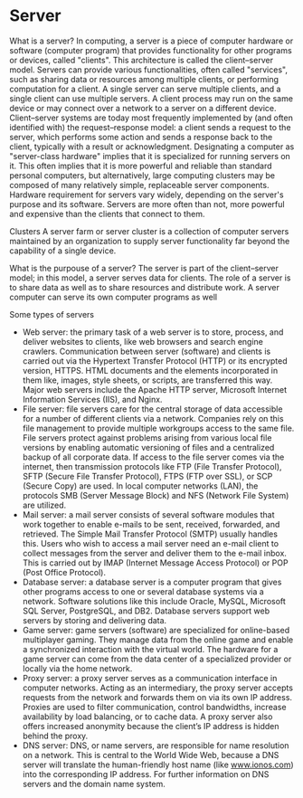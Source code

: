 # Server

What is a server?
In computing, a server is a piece of computer hardware or software (computer program) that provides functionality for other programs or devices, called "clients". This architecture is called the client–server model. Servers can provide various functionalities, often called "services", such as sharing data or resources among multiple clients, or performing computation for a client. A single server can serve multiple clients, and a single client can use multiple servers. A client process may run on the same device or may connect over a network to a server on a different device.
Client–server systems are today most frequently implemented by (and often identified with) the request–response model: a client sends a request to the server, which performs some action and sends a response back to the client, typically with a result or acknowledgment. Designating a computer as "server-class hardware" implies that it is specialized for running servers on it. This often implies that it is more powerful and reliable than standard personal computers, but alternatively, large computing clusters may be composed of many relatively simple, replaceable server components.
Hardware requirement for servers vary widely, depending on the server's purpose and its software. Servers are more often than not, more powerful and expensive than the clients that connect to them.

Clusters
A server farm or server cluster is a collection of computer servers maintained by an organization to supply server functionality far beyond the capability of a single device.

What is the purpouse of a server?
The server is part of the client–server model; in this model, a server serves data for clients.
The role of a server is to share data as well as to share resources and distribute work. A server computer can serve its own computer programs as well

Some types of servers
- Web server: the primary task of a web server is to store, process, and deliver websites to clients, like web browsers and search engine crawlers. Communication between server (software) and clients is carried out via the Hypertext Transfer Protocol (HTTP) or its encrypted version, HTTPS. HTML documents and the elements incorporated in them like, images, style sheets, or scripts, are transferred this way. Major web servers include the Apache HTTP server, Microsoft Internet Information Services (IIS), and Nginx.
- File server: file servers care for the central storage of data accessible for a number of different clients via a network. Companies rely on this file management to provide multiple workgroups access to the same file. File servers protect against problems arising from various local file versions by enabling automatic versioning of files and a centralized backup of all corporate data. If access to the file server comes via the internet, then transmission protocols like FTP (File Transfer Protocol), SFTP (Secure File Transfer Protocol), FTPS (FTP over SSL), or SCP (Secure Copy) are used. In local computer networks (LAN), the protocols SMB (Server Message Block) and NFS (Network File System) are utilized.
- Mail server: a mail server consists of several software modules that work together to enable e-mails to be sent, received, forwarded, and retrieved. The Simple Mail Transfer Protocol (SMTP) usually handles this. Users who wish to access a mail server need an e-mail client to collect messages from the server and deliver them to the e-mail inbox. This is carried out by IMAP (Internet Message Access Protocol) or POP (Post Office Protocol).
- Database server: a database server is a computer program that gives other programs access to one or several database systems via a network. Software solutions like this include Oracle, MySQL, Microsoft SQL Server, PostgreSQL, and DB2. Database servers support web servers by storing and delivering data.  
- Game server: game servers (software) are specialized for online-based multiplayer gaming. They manage data from the online game and enable a synchronized interaction with the virtual world. The hardware for a game server can come from the data center of a specialized provider or locally via the home network.
- Proxy server: a proxy server serves as a communication interface in computer networks. Acting as an intermediary, the proxy server accepts requests from the network and forwards them on via its own IP address. Proxies are used to filter communication, control bandwidths, increase availability by load balancing, or to cache data. A proxy server also offers increased anonymity because the client’s IP address is hidden behind the proxy.
- DNS server: DNS, or name servers, are responsible for name resolution on a network. This is central to the World Wide Web, because a DNS server will translate the human-friendly host name (like www.ionos.com) into the corresponding IP address. For further information on DNS servers and the domain name system.